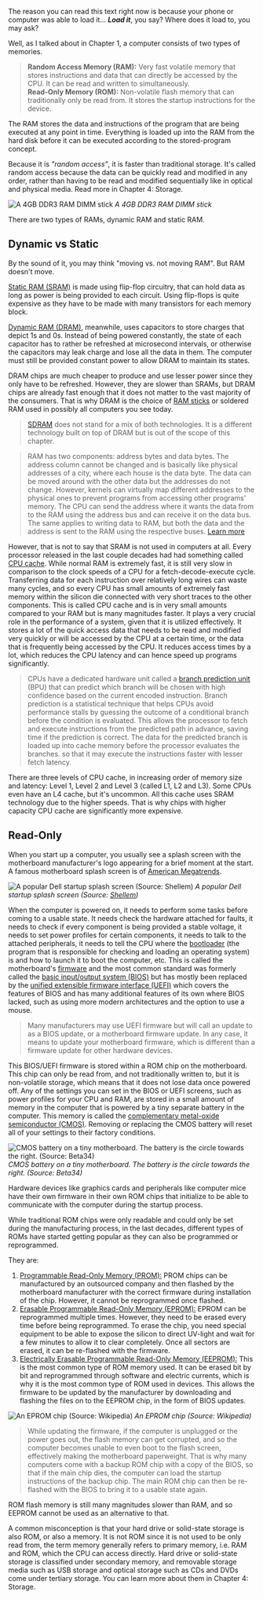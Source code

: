 The reason you can read this text right now is because your phone or computer was able to load it... ***Load it***, you say? Where does it load to, you may ask?

Well, as I talked about in Chapter 1, a computer consists of two types of memories.
> <note>**Random Access Memory (RAM):** Very fast volatile memory that stores instructions and data that can directly be accessed by the CPU. It can be read and written to simultaneously.<br>**Read-Only Memory (ROM):** Non-volatile flash memory that can traditionally only be read from. It stores the startup instructions for the device.</note>

The RAM stores the data and instructions of the program that are being executed at any point in time. Everything is loaded up into the RAM from the hard disk before it can be executed according to the stored-program concept.

Because it is *"random access"*, it is faster than traditional storage. It's called random access because the data can be quickly read and modified in any order, rather than having to be read and modified sequentially like in optical and physical media. Read more in Chapter 4: Storage.

![A 4GB DDR3 RAM DIMM stick](../assets/images/content/ram_dimm.jpg)
*A 4GB DDR3 RAM DIMM stick*
                                                                                 
There are two types of RAMs, dynamic RAM and static RAM.

## Dynamic vs Static
By the sound of it, you may think "moving vs. not moving RAM". But RAM doesn't move.

[Static RAM (SRAM)](https://en.wikipedia.org/wiki/Static_random-access_memory) is made using flip-flop circuitry, that can hold data as long as power is being provided to each circuit. Using flip-flops is quite expensive as they have to be made with many transistors for each memory block.

[Dynamic RAM (DRAM)](https://en.wikipedia.org/wiki/Dynamic_random-access_memory), meanwhile, uses capacitors to store charges that depict 1s and 0s. Instead of being powered constantly, the state of each capacitor has to rather be refreshed at microsecond intervals, or otherwise the capacitors may leak charge and lose all the data in them. The computer must still be provided constant power to allow DRAM to maintain its states.

DRAM chips are much cheaper to produce and use lesser power since they only have to be refreshed. However, they are slower than SRAMs, but DRAM chips are already fast enough that it does not matter to the vast majority of the consumers. That is why DRAM is the choice of [RAM sticks](https://en.wikipedia.org/wiki/DIMM) or soldered RAM used in possibly all computers you see today.

> <note>[SDRAM](https://en.wikipedia.org/wiki/Synchronous_dynamic_random-access_memory) does not stand for a mix of both technologies. It is a different technology built on top of DRAM but is out of the scope of this chapter.</note>

> <dyk>RAM has two components: address bytes and data bytes. The address column cannot be changed and is basically like physical addresses of a city, where each house is the data byte. The data can be moved around with the other data but the addresses do not change. However, kernels can virtually map different addresses to the physical ones to prevent programs from accessing other programs' memory. The CPU can send the address where it wants the data from to the RAM using the address bus and can receive it on the data bus. The same applies to writing data to RAM, but both the data and the address is sent to the RAM using the respective buses. [Learn more](https://cpu.land/the-translator-in-your-computer)</dyk>

However, that is not to say that SRAM is not used in computers at all. Every processor released in the last couple decades had had something called [CPU cache](https://en.wikipedia.org/wiki/CPU_cache). While normal RAM is extremely fast, it is still very slow in comparison to the clock speeds of a CPU for a fetch-decode-execute cycle. Transferring data for each instruction over relatively long wires can waste many cycles, and so every CPU has small amounts of extremely fast memory within the silicon die connected with very short traces to the other components. This is called CPU cache and is in very small amounts compared to your RAM but is many magnitudes faster. It plays a very crucial role in the performance of a system, given that it is utilized effectively. It stores a lot of the quick access data that needs to be read and modified very quickly or will be accessed by the CPU at a certain time, or the data that is frequently being accessed by the CPU. It reduces access times by a lot, which reduces the CPU latency and can hence speed up programs significantly.

> <dyk> CPUs have a dedicated hardware unit called a [branch prediction unit](https://en.wikipedia.org/wiki/Branch_predictor) (BPU) that can predict which branch will be chosen with high confidence based on the current encoded instruction. Branch prediction is a statistical technique that helps CPUs avoid performance stalls by guessing the outcome of a conditional branch before the condition is evaluated. This allows the processor to fetch and execute instructions from the predicted path in advance, saving time if the prediction is correct. The data for the predicted branch is loaded up into cache memory before the processor evaluates the branches. so that it may execute the instructions faster with lesser fetch latency. </dyk>

There are three levels of CPU cache, in increasing order of memory size and latency: Level 1, Level 2 and Level 3 (called L1, L2 and L3). Some CPUs even have an L4 cache, but it's uncommon. All this cache uses SRAM technology due to the higher speeds. That is why chips with higher capacity CPU cache are significantly more expensive.

## Read-Only
When you start up a computer, you usually see a splash screen with the motherboard manufacturer's logo appearing for a brief moment at the start. A famous motherboard splash screen is of [American Megatrends](https://en.wikipedia.org/wiki/American_Megatrends).

![A popular Dell startup splash screen (Source: Shellem)](../assets/images/content/splash_screen.jpg)
*A popular Dell startup splash screen (Source: [Shellem](https://www.dell.com/community/en/users/647f2a6f6772e322e4d9026b))*

When the computer is powered on, it needs to perform some tasks before coming to a usable state. It needs check the hardware attached for faults, it needs to check if every component is being provided a stable voltage, it needs to set power profiles for certain components, it needs to talk to the attached peripherals, it needs to tell the CPU where the [bootloader](https://en.wikipedia.org/wiki/Bootloader) (the program that is responsible for checking and loading an operating system) is and how to launch it to boot the computer, etc. This is called the motherboard's [firmware](https://en.wikipedia.org/wiki/F'irmware) and the most common standard was formerly called the [basic input/output system (BIOS)](https://en.wikipedia.org/wiki/BIOS) but has mostly been replaced by the [unified extensible firmware interface (UEFI)](https://en.wikipedia.org/wiki/UEFI) which covers the features of BIOS and has many additional features of its own where BIOS lacked, such as using more modern architectures and the option to use a mouse.

> <tip> Many manufacturers may use UEFI firmware but will call an update to as a BIOS update, or a motherboard firmware update. In any case, it means to update your motherboard firmware, which is different than a firmware update for other hardware devices. </tip>

This BIOS/UEFI firmware is stored within a ROM chip on the motherboard. This chip can only be read from, and not traditionally written to, but it is non-volatile storage, which means that it does not lose data once powered off. Any of the settings you can set in the BIOS or UEFI screens, such as power profiles for your CPU and RAM, are stored in a small amount of memory in the computer that is powered by a tiny separate battery in the computer. This memory is called the [complementary metal-oxide semiconductor (CMOS)](https://en.wikipedia.org/wiki/CMOS). Removing or replacing the CMOS battery will reset all of your settings to their factory conditions.

![CMOS battery on a tiny motherboard. The battery is the circle towards the right. (Source: Beta34)](../assets/images/content/cmos_battery_on_mobo.jpg)
*CMOS battery on a tiny motherboard. The battery is the circle towards the right. (Source: Beta34)*

Hardware devices like graphics cards and peripherals like computer mice have their own firmware in their own ROM chips that initialize to be able to communicate with the computer during the startup process.

While traditional ROM chips were only readable and could only be set during the manufacturing process, in the last decades, different types of ROMs have started getting popular as they can also be programmed or reprogrammed.

They are:
1. [Programmable Read-Only Memory (PROM):](https://en.wikipedia.org/wiki/Programmable_ROM) PROM chips can be manufactured by an outsourced company and then flashed by the motherboard manufacturer with the correct firmware during installation of the chip. However, it cannot be reprogrammed once flashed.
2. [Erasable Programmable Read-Only Memory (EPROM):](https://en.wikipedia.org/wiki/EPROM) EPROM can be reprogrammed multiple times. However, they need to be erased every time before being reprogrammed. To erase the chip, you need special equipment to be able to expose the silicon to direct UV-light and wait for a few minutes to allow it to clear completely. Once all sectors are erased, it can be re-flashed with the firmware.
3. [Electrically Erasable Programmable Read-Only Memory (EEPROM):](https://en.wikipedia.org/wiki/EEPROM) This is the most common type of ROM memory used. It can be erased bit by bit and reprogrammed through software and electric currents, which is why it is the most common type of ROM used in devices. This allows the firmware to be updated by the manufacturer by downloading and flashing the files on to the EEPROM chip, in the form of BIOS updates.

![An EPROM chip (Source: Wikipedia)](../assets/images/content/eprom.jpg)
*An EPROM chip (Source: Wikipedia)*

> <dyk> While updating the firmware, if the computer is unplugged or the power goes out, the flash memory can get corrupted, and so the computer becomes unable to even boot to the flash screen, effectively making the motherboard paperweight. That is why many computers come with a backup ROM chip with a copy of the BIOS, so that if the main chip dies, the computer can load the startup instructions of the backup chip. The main ROM chip can then be re-flashed with the BIOS to bring it to a usable state again. </dyk>

ROM flash memory is still many magnitudes slower than RAM, and so EEPROM cannot be used as an alternative to that.

A common misconception is that your hard drive or solid-state storage is also ROM, or also a memory. It is not ROM since it is not used to be only read from, the term memory generally refers to primary memory, i.e. RAM and ROM, which the CPU can access directly. Hard drive or solid-state storage is classified under secondary memory, and removable storage media such as USB storage and optical storage such as CDs and DVDs come under tertiary storage. You can learn more about them in Chapter 4: Storage.